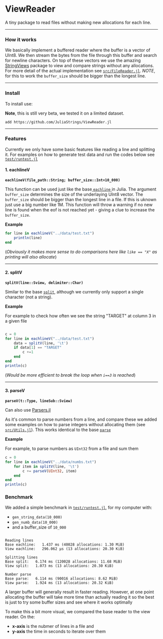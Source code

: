 # ViewReader
A tiny package to read files without making new allocations for each line.

----

### How it works
We basically implement a buffered reader where the buffer is a vector of UInt8. We then stream the bytes from the file through this buffer and search for newline characters. On top of these vectors we use the amazing  [StringViews](https://github.com/JuliaStrings/StringViews.jl "StringViews") package to view and compare strings without any allocations. For more detail of the actual implementation see [`src/FileReader.jl`](https://github.com/JuliaStrings/ViewReader.jl/blob/master/src/FileReader.jl). *NOTE*, for this to work the `buffer_size` should be bigger than the longest line.



----


### Install
To install use:

**Note**, this is still very beta, we tested it on a limited dataset.

`add https://github.com/JuliaStrings/ViewReader.jl`

---

### Features
Currently we only have some basic features like reading a line and splitting it.
For examples on how to generate test data and run the codes below see [`test/runtest.jl`](https://github.com/JuliaStrings/ViewReader.jl/blob/master/test/runtest.jl)

#### 1. eachlineV
**`eachlineV(file_path::String; buffer_size::Int=10_000)`**


This function can be used just like the base[ `eachline` ](https://docs.julialang.org/en/v1/base/io-network/#Base.eachline " `eachline` ") in Julia. The argument `buffer_size` determines the size of the underlaying UInt8 vector. The `buffer_size` should be bigger than the longest line in a file. If this is uknown just use a big number like 1M. This function will throw a warning if no new line is found when the eof is not reached yet - giving a clue to increase the `buffer_size`.

**Example**

```Julia
for line in eachlineV("../data/test.txt")
    println(line)
end
```
(*Obviously it makes more sense to do comparisons here like `like == "X"` as printing will also allocate*)

----
#### 2. splitV
**`splitV(line::Sview, delimiter::Char)`**


Similar to the base [`split`](https://docs.julialang.org/en/v1/base/strings/#Base.split), although we currently only support a single character (not a string).

**Example**

For example to check how often we see the string "TARGET" at column 3 in a given file
```Julia

c = 0
for line in eachlineV("../data/test.txt")
    data = splitV(line, '\t')
    if data[1] == "TARGET"
        c +=1
    end
end
println(c)
```

(*Would be more efficient to break the loop when `i==3` is reached*)

----

#### 3. parseV
**`parseV(t::Type, lineSub::Sview)`**

Can also use [Parsers.jl](https://github.com/JuliaData/Parsers.jl)

As it's common to parse numbers from a line, and compare these we added some examples on how to parse integers without allocating them (see [`src/Utils.jl`](https://github.com/JuliaStrings/ViewReader.jl/blob/master/src/Utils.jl)).
This works identical to the base [`parse`](https://docs.julialang.org/en/v1/base/numbers/#Base.parse)

**Example**

For example, to parse numbers as `UInt32` from a file and sum them

```Julia
c = 0
for line in eachlineV("../data/numbs.txt")
    for item in splitV(line, '\t')
        c += parseV(UInt32, item)
    end
end
println(c)
```

### Benchmark
We added a simple benchmark in [`test/runtest.jl`](https://github.com/JuliaStrings/ViewReader.jl/blob/master/src/test.jl), for my computer with:
- `gen_string_data(10_000)`
- `gen_numb_data(10_000)`
- and a buffer_size of `10_000`
```

Reading lines
Base eachline:   1.437 ms (40028 allocations: 1.30 MiB)
View eachline:   296.062 μs (13 allocations: 20.30 KiB)

Splitting lines
Base split:   6.174 ms (120028 allocations: 11.68 MiB)
View split:   1.073 ms (13 allocations: 20.30 KiB)

Number parse
Base parse:   6.114 ms (90016 allocations: 8.62 MiB)
View parse:   1.924 ms (13 allocations: 20.32 KiB)
```

A larger buffer will generally result in faster reading. However, at one
point allocating the buffer will take more time than actually reading it
so the best is just to try some buffer sizes and see where it works optimally

To make this a bit more visual, we compared the base reader to the view reader.
On the:
- **x-axis** is the nubmer of lines in a file and
- **y-axis** the time in seconds to iterate over them
